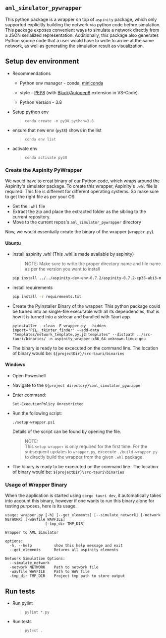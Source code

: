 ## `aml_simulator_pywrapper`

This python package is a wrapper on top of `aspinity` package, which only supported explicitly building the network via python code before simulation. This package exposes convenient ways to simulate a network directly from a JSON serialized representation. Additionally, this package also generates
Python source code that a user would have to write to arrive at the same
network, as well as generating the simulation result as visualization.


## Setup dev environment

- Recommendations
    - Python env manager - conda, [miniconda](https://docs.conda.io/projects/miniconda/en/latest/)

    - style - [PEP8](https://peps.python.org/pep-0008/) (with [Black](https://black.readthedocs.io/en/stable/)/[Autopep8](https://marketplace.visualstudio.com/items?itemName=ms-python.autopep8) extension in VS-Code)

    - Python Version - 3.8

- Setup python env
    > `conda create -n py38 python=3.8`

- ensure that new env (`py38`) shows in the list
    > `conda env list`

- activate env
    > `conda activate py38`

### Create the Aspinity PyWrapper

We would have to creat binary of our Python code, which wraps around the Aspinity's simulator package. To create this wrapper, Aspinity's `.whl` file is required. This file is different for different operating systems. So make sure to get the right file as per your OS.

- Get the `.whl` file
- Extract the zip and place the extracted folder as the sibling to the current repository.
- Move to the current repos's `aml_simulator_pywrapper` directory

Now, we would essentially create the binary of the wrapper (`wrapper.py`).

#### Ubuntu

- install aspinity .whl (This .whl is made available by aspinity)
    
    > NOTE: Make sure to write the proper directory name and file name as per the version you want to install  
    
    
    ```bash
    pip install ../../aspinity-dev-env-0.7.2/aspinity-0.7.2-cp38-abi3-manylinux_2_17_x86_64.manylinux2014_x86_64.whl
    ```
    
- install requirements
    ```bash
    pip install -r requirements.txt
    ```
- Create the PyInstaller Binary of the wrapper: This python package could be turned into an single-file executable with all its
dependencies, that is how it is turned into a sidecar and bundled with Tauri app

    ```
    pyinstaller --clean -F wrapper.py --hidden-import='PIL._tkinter_finder' --add-data "templates/network_template.py.j2:templates" --distpath ../src-tauri/binaries/ -n aspinity_wrapper-x86_64-unknown-linux-gnu

    ```
- The binary is ready to be excecuted on the command line. The location of binary would be: `${projectDir}/src-tauri/binaries`

#### Windows

- Open Poweshell
- Navigate to the `${project directory}\aml_simulator_pywrapper`
- Enter command:
    ```
    Set-ExecutionPolicy Unrestricted
    ```
- Run the following script:
    ```
    ./setup-wrapper.ps1
    ```
    Details of the script can be found by opening the file.
    > NOTE:  
    This `setup-wrapper` is only required for the first time. For the subsequent updates to `wrapper.py`, excecute `./build-wrapper.py` to directly build the wrapper from the given `.whl` package.

- The binary is ready to be excecuted on the command line. The location of binary would be: `${projectDir}\src-tauri\binaries`


### Usage of Wrapper Binary

When the application is started using `cargo tauri dev`, it automatically takes into account this binary, however if one wants to run this binary alone for testing purposes, here is its usage.

```
usage: wrapper.py [-h] [--get_elements] [--simulate_network] [-network NETWORK] [-wavfile WAVFILE]
                  [-tmp_dir TMP_DIR]

Wrapper to AML Simulator

options:
  -h, --help          show this help message and exit
  --get_elements      Returns all aspinity elements

Network Simulation Options:
  --simulate_network
  -network NETWORK    Path to network file
  -wavfile WAVFILE    Path to WAV file
  -tmp_dir TMP_DIR    Project tmp path to store output
```




## Run tests

- Run pylint
    > `pylint *.py`

- Run tests
    > `pytest .`